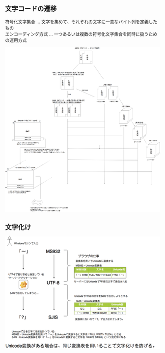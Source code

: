 ## 文字コードの遷移

符号化文字集合 ... 文字を集めて、それぞれの文字に一意なバイト列を定義したもの  
エンコーディング方式 ... 一つあるいは複数の符号化文字集合を同時に扱うための運用方式  

![文字コードの遷移](/picture/文字コード.png "文字コードの遷移")

## 文字化け

![文字化け](/picture/文字コード2.png "文字化け")
